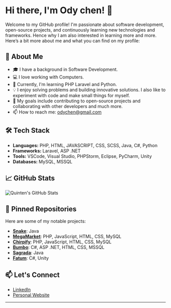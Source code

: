 # Hi there, I'm Ody chen! 👋

Welcome to my GitHub profile! I'm passionate about software development, open-source projects, and continuously learning new technologies and frameworks. Hence why I am also interested in learning more and more. Here’s a bit more about me and what you can find on my profile:

<picture>
  <source media="(prefers-color-scheme: dark)" srcset="https://giphy.com/gifs/xi-you-ji-sun-wu-kong-mei-hou-wang-xT1R9J0jWAeYupcfm0">
  <source media="(prefers-color-scheme: light)" srcset="https://giphy.com/gifs/xi-you-ji-sun-wu-kong-mei-hou-wang-xT1R9J0jWAeYupcfm0">
</picture>

## 🚀 About Me

- 🎓 I have a background in Software Development.
- 💻 I love working with Computers.
- 🌱 Currently, I'm learning PHP Laravel and Python.
- 💡 I enjoy solving problems and building innovative solutions. I also like to experiment with code and make small things for myself.
- 🎯 My goals include contributing to open-source projects and collaborating with other developers and much more.
- 📫 How to reach me: odychen@gmail.com

## 🛠️ Tech Stack

- **Languages:** PHP, HTML, JAVASCRIPT, CSS, SCSS, Java, C#, Python
- **Frameworks:** Laravel, ASP .NET
- **Tools:** VSCode, Visual Studio, PHPStorm, Eclipse, PyCharm, Unity
- **Databases:** MySQL, MSSQL

## 📈 GitHub Stats

![Quinten's GitHub Stats](https://github-readme-stats.vercel.app/api?username=WhatABeatifulDuwang&show_icons=true&theme=radical)

## 📌 Pinned Repositories

Here are some of my notable projects:

- [**Snake**](https://github.com/WhatABeatifulDuwang/Snake): Java
- [**MegaMarket**](https://github.com/WhatABeatifulDuwang/MegaMarket): PHP, JavaScript, HTML, CSS, MySQL
- [**Chirpify**](https://github.com/WhatABeatifulDuwang/Chirpify): PHP, JavaScript, HTML, CSS, MySQL
- [**Bumbo**](https://github.com/GewoonJaap/Microsoft-Jumbo): C#, ASP .NET, HTML, CSS, MSSQL
- [**Sagrada**](https://github.com/Vincent2162102/Sagrada): Java
- [**Fatum**](https://github.com/Blastcharge/Fatum): C#, Unity

## 📫 Let's Connect

- [LinkedIn](https://www.linkedin.com/in/ody-chen-a660272ba/)
- [Personal Website](NaN)

---
